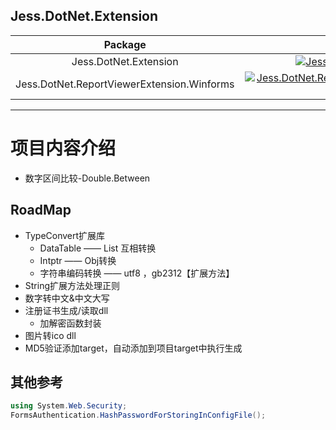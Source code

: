 ## Jess.DotNet.Extension


|Package|Nuget|DownLoads|
|:--:|:--:|:--:|
|Jess.DotNet.Extension|[![Jess.DotNet.Extension](https://img.shields.io/nuget/v/Jess.DotNet.Extension.svg)](https://www.nuget.org/packages/Jess.DotNet.Extension/)|[![Jess.DotNet.Extension](https://img.shields.io/nuget/dt/Jess.DotNet.Extension)](https://www.nuget.org/packages/Jess.DotNet.Extension/)|
|Jess.DotNet.ReportViewerExtension.Winforms|[![Jess.DotNet.ReportViewerExtension.Winforms](https://img.shields.io/nuget/v/Jess.DotNet.ReportViewerExtension.Winforms.svg)](https://www.nuget.org/packages/Jess.DotNet.ReportViewerExtension.Winforms/)|[![Jess.DotNet.ReportViewerExtension.Winforms](https://img.shields.io/nuget/dt/Jess.DotNet.ReportViewerExtension.Winforms)](https://www.nuget.org/packages/Jess.DotNet.ReportViewerExtension.Winforms/)|


------------------

# 项目内容介绍

* 数字区间比较-Double.Between

## RoadMap

* TypeConvert扩展库
    * DataTable —— List 互相转换
    * Intptr —— Obj转换
    * 字符串编码转换 —— utf8 ，gb2312【扩展方法】
* String扩展方法处理正则
* 数字转中文&中文大写
* 注册证书生成/读取dll
    * 加解密函数封装
* 图片转ico dll
* MD5验证添加target，自动添加到项目target中执行生成

## 其他参考

``` csharp
using System.Web.Security;
FormsAuthentication.HashPasswordForStoringInConfigFile();
```
